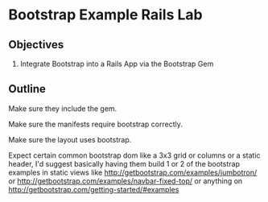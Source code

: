 # Bootstrap Example Rails Lab

## Objectives

1. Integrate Bootstrap into a Rails App via the Bootstrap Gem


## Outline

Make sure they include the gem.

Make sure the manifests require bootstrap correctly.

Make sure the layout uses bootstrap.

Expect certain common bootstrap dom like a 3x3 grid or columns or a static header, I'd suggest basically having them build 1 or 2 of the bootstrap examples in static views like http://getbootstrap.com/examples/jumbotron/ or http://getbootstrap.com/examples/navbar-fixed-top/ or anything on http://getbootstrap.com/getting-started/#examples

